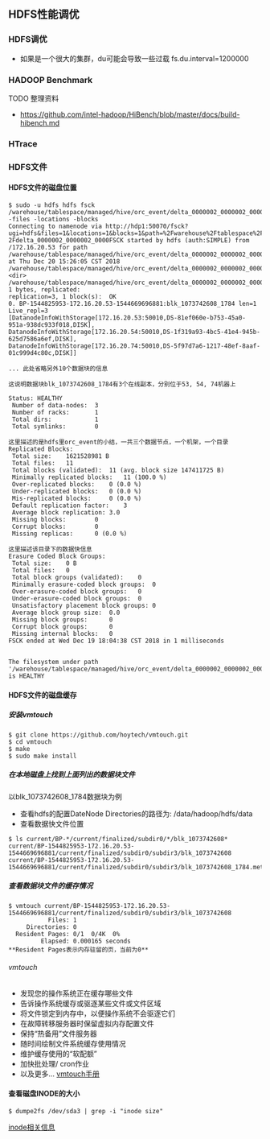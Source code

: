 ## HDFS性能调优
### HDFS调优
+ 如果是一个很大的集群，du可能会导致一些过载
fs.du.interval=1200000

### HADOOP Benchmark
TODO 整理资料
+ https://github.com/intel-hadoop/HiBench/blob/master/docs/build-hibench.md

### HTrace

### HDFS文件
#### HDFS文件的磁盘位置
``` shell
$ sudo -u hdfs hdfs fsck /warehouse/tablespace/managed/hive/orc_event/delta_0000002_0000002_0000 -files -locations -blocks
Connecting to namenode via http://hdp1:50070/fsck?
ugi=hdfs&files=1&locations=1&blocks=1&path=%2Fwarehouse%2Ftablespace%2Fmanaged%2Fhive%2Forc_event%
2Fdelta_0000002_0000002_0000FSCK started by hdfs (auth:SIMPLE) from /172.16.20.53 for path 
/warehouse/tablespace/managed/hive/orc_event/delta_0000002_0000002_0000 at Thu Dec 20 15:26:05 CST 2018
/warehouse/tablespace/managed/hive/orc_event/delta_0000002_0000002_0000 <dir>
/warehouse/tablespace/managed/hive/orc_event/delta_0000002_0000002_0000/_orc_acid_version 1 bytes, replicated: 
replication=3, 1 block(s):  OK
0. BP-1544825953-172.16.20.53-1544669696881:blk_1073742608_1784 len=1 Live_repl=3  
[DatanodeInfoWithStorage[172.16.20.53:50010,DS-81ef060e-b753-45a0-951a-938dc933f018,DISK], 
DatanodeInfoWithStorage[172.16.20.54:50010,DS-1f319a93-4bc5-41e4-945b-625d7586a6ef,DISK], 
DatanodeInfoWithStorage[172.16.20.74:50010,DS-5f97d7a6-1217-48ef-8aaf-01c999d4c80c,DISK]]

... 此处省略另外10个数据块的信息

这说明数据块blk_1073742608_1784有3个在线副本，分别位于53, 54, 74机器上

Status: HEALTHY
 Number of data-nodes:	3
 Number of racks:		1
 Total dirs:			1
 Total symlinks:		0

这里描述的是hdfs里orc_event的小结，一共三个数据节点，一个机架，一个目录
Replicated Blocks:
 Total size:	1621528981 B
 Total files:	11
 Total blocks (validated):	11 (avg. block size 147411725 B)
 Minimally replicated blocks:	11 (100.0 %)
 Over-replicated blocks:	0 (0.0 %)
 Under-replicated blocks:	0 (0.0 %)
 Mis-replicated blocks:		0 (0.0 %)
 Default replication factor:	3
 Average block replication:	3.0
 Missing blocks:		0
 Corrupt blocks:		0
 Missing replicas:		0 (0.0 %)
 
这里描述该目录下的数据快信息
Erasure Coded Block Groups:
 Total size:	0 B
 Total files:	0
 Total block groups (validated):	0
 Minimally erasure-coded block groups:	0
 Over-erasure-coded block groups:	0
 Under-erasure-coded block groups:	0
 Unsatisfactory placement block groups:	0
 Average block group size:	0.0
 Missing block groups:		0
 Corrupt block groups:		0
 Missing internal blocks:	0
FSCK ended at Wed Dec 19 18:04:38 CST 2018 in 1 milliseconds


The filesystem under path '/warehouse/tablespace/managed/hive/orc_event/delta_0000002_0000002_0000' is HEALTHY
```
#### HDFS文件的磁盘缓存
##### 安装vmtouch
```shell
$ git clone https://github.com/hoytech/vmtouch.git
$ cd vmtouch
$ make
$ sudo make install
```
##### 在本地磁盘上找到上面列出的数据块文件
以blk_1073742608_1784数据块为例
+ 查看hdfs的配置DateNode Directories的路径为: /data/hadoop/hdfs/data
+ 查看数据快文件位置
```shell
$ ls current/BP-*/current/finalized/subdir0/*/blk_1073742608*
current/BP-1544825953-172.16.20.53-1544669696881/current/finalized/subdir0/subdir3/blk_1073742608
current/BP-1544825953-172.16.20.53-1544669696881/current/finalized/subdir0/subdir3/blk_1073742608_1784.meta
```
##### 查看数据块文件的缓存情况
```shell
$ vmtouch current/BP-1544825953-172.16.20.53-1544669696881/current/finalized/subdir0/subdir3/blk_1073742608
           Files: 1
     Directories: 0
  Resident Pages: 0/1  0/4K  0%
         Elapsed: 0.000165 seconds
**Resident Pages表示内存驻留的页，当前为0**
```
###### vmtouch
+ 发现您的操作系统正在缓存哪些文件
+ 告诉操作系统缓存或驱逐某些文件或文件区域
+ 将文件锁定到内存中，以便操作系统不会驱逐它们
+ 在故障转移服务器时保留虚拟内存配置文件
+ 保持“热备用”文件服务器
+ 随时间绘制文件系统缓存使用情况
+ 维护缓存使用的“软配额”
+ 加快批处理/ cron作业
+ 以及更多...
[vmtouch手册](https://github.com/hoytech/vmtouch/blob/master/vmtouch.pod)

#### 查看磁盘INODE的大小
``` shell
$ dumpe2fs /dev/sda3 | grep -i "inode size"
```
[inode相关信息](https://www.ibm.com/developerworks/cn/aix/library/au-speakingunix14/)

